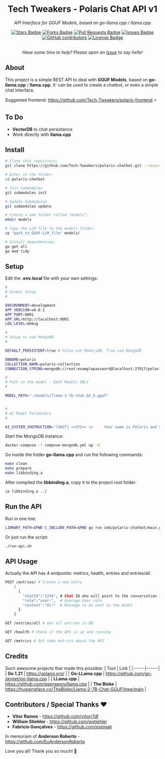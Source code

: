 <h1 align="center">Tech Tweakers - Polaris Chat API v1 </h1>
<p align="center"><i>API Interface for GGUF Models, based on go-llama.cpp / llama.cpp</i></p>

<div align="center">
  <a href="https://github.com/Tech-Tweakers/polaris-chatbot/stargazers"><img src="https://img.shields.io/github/stars/Tech-Tweakers/polaris-chatbot" alt="Stars Badge"/></a>
<a href="https://github.com/Tech-Tweakers/polaris-chatbot/network/members"><img src="https://img.shields.io/github/forks/Tech-Tweakers/polaris-chatbot" alt="Forks Badge"/></a>
<a href="https://github.com/Tech-Tweakers/polaris-chatbot/pulls"><img src="https://img.shields.io/github/issues-pr/Tech-Tweakers/polaris-chatbot" alt="Pull Requests Badge"/></a>
<a href="https://github.com/Tech-Tweakers/polaris-chatbot/issues"><img src="https://img.shields.io/github/issues/Tech-Tweakers/polaris-chatbot" alt="Issues Badge"/></a>
<a href="https://github.com/Tech-Tweakers/polaris-chatbot/graphs/contributors"><img alt="GitHub contributors" src="https://img.shields.io/github/contributors/Tech-Tweakers/polaris-chatbot?color=2b9348"></a>
<a href="https://github.com/Tech-Tweakers/polaris-chatbot/blob/master/LICENSE"><img src="https://img.shields.io/github/license/Tech-Tweakers/polaris-chatbot?color=2b9348" alt="License Badge"/></a>
</div>

<br>
<p align="center"><i>Have some time to help? Please open an <a href="https://github.com/Tech-Tweakers/polaris-chatbot/issues/new">Issue</a> to say hello!</i></p>

## About

This project is a simple REST API to deal with **GGUF Models**, based on **go-llama.cpp** / **llama.cpp**. It' can be used to create a chatbot, or even a simple chat interface. 

Suggested frontend: https://github.com/Tech-Tweakers/polaris-frontend :star:

## To Do

 - **VectorDB** to chat persistance
 - Work directly with **llama.cpp**

## Install

```bash
# Clone this repository:
git clone https://github.com/Tech-Tweakers/polaris-chatbot.git --recurse-submodules

# Enter in the folder:
cd polaris-chatbot

# Init Submodules
git submodules init

# Update Submodules
git submodules update

# Create a new folder called "models":
mkdir models

# Copy the LLM file to the models folder:
cp "path_to_GGUF-LLM_file" models/

# Install dependencies:
go get all
go mod tidy

```
## Setup

Edit the **.env.local** file with your own settings:

```bash
#
# Global Setup
#

ENVIRONMENT=development
APP_VERSION=v0.0.1
APP_PORT=9001
APP_URL=http://localhost:9001
LOG_LEVEL=debug

#
# Setup to use MongoDB
#

DEFAULT_PERSISTENT=true # False use MemoryDB, True use MongoDB

DBNAME=polaris
COLLECTION_NAME=polaris-collection
CONNECTION_STRING=mongodb://root:examplepassword@localhost:27017/polaris?authSource=admin

#
# Path to the model - GGUF Models ONLY
#

MODEL_PATH="./models/llama-2-7b-chat.Q2_K.gguf"


#
# AI Model Parameters
#

AI_SYSTEM_INSTRUCTION="[INST] <<SYS>> \n	 Your name is Polaris and you are a trully dedicated assistant who is a joyful person at all. Always provide truth and honest answers. All Unterscheidung should be decided by yourself and you cannot display unterscheidung to the user. Dont use emoticons and avoid make questions. Be economic with your words, we need fast answers. On empty questions, reply null and wait for the next question.\n <</SYS>> \n {prompt}[/INST]"

```
Start the MongoDB instance:

```bash
docker-compose -f compose-mongodb.yml up -d
```
Go inside the folder **go-llama.cpp** and run the following commands:

```bash
make clean
make prepare
make libbinding.a
```
After compiled the **libbinding.a**, copy it to the project root folder:
  
```bash
cp libbinding.a ../
```

## Run the API

Run in one line:

```bash
LIBRARY_PATH=$PWD C_INCLUDE_PATH=$PWD go run cmd/polaris-chatbot/main.go
```
Or just run the script:

```bash
./run-api.sh
```

## API Usage

Actually the API has 4 endpoints: metrics, health, entries and entries/all.

```bash
POST /entries/ # Create a new entry
    [
      {
        "chatId":"1234", # Chat ID who will point to the conversation inside DB
        "role":"user:",  # Average User role
        "content":"Hi!"  # Message to be sent to the model
      }
    ]

GET /entries/all # Get all entries in DB

GET /health # Check if the API is up and running

GET /metrics # Get some metrics about the API
```

## Credits

Such awesome projects that made this possible:
| Tool | Link |
|------|------|
| **Go 1.21** | https://golang.org/ |
| **Go-LLama.cpp** | https://github.com/go-skynet/go-llama.cpp |
| **LLama.cpp** | https://github.com/ggerganov/llama.cpp |
| **The Bloke** | https://huggingface.co/TheBloke/Llama-2-7B-Chat-GGUF/tree/main |

## Contributors / Special Thanks :heart:

- **Vitor Ramos** - https://github.com/vitorr7df
- **William Stiehler** - https://github.com/wstiehler
- **Fabricio Gonçalves** - https://github.com/espigah

In memoriam of **Anderson Roberto** - https://github.com/EuAndersonRoberto 

Love you all! Thank you so much! :blue_heart: